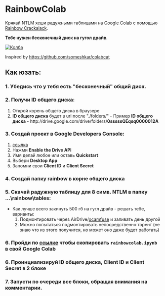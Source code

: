 # RainbowColab
Крякай NTLM хеши радужными таблицами на [Google Colab](https://colab.research.google.com) с помощью  [Rainbow Crackalack](https://github.com/jtesta/rainbowcrackalack).

**Тебе нужен бесконечный диск на гугол драйв.**

[![Колба](https://colab.research.google.com/assets/colab-badge.svg)](https://colab.research.google.com/github/HydroSausager/RainbowColab/blob/master/rainbowcolab.ipynb)

Inspired by https://github.com/someshkar/colabcat

## Как юзать:

### 1. Убедись что у тебя есть "бесконечный" общий диск.
### 2. Получи **ID общего диска**:
  1. Открой корень общего диска в браузере
  2. **ID общего диска** будет в url после "./folders/" 
    - Пример **ID общего диска** - httр://drive.google.com/drive/folders/**0sssssQEqsq0000012A**
   
### 3. Создай проект в Google Developers Console:
  1. [ссылка](https://developers.google.com/drive/api/v3/quickstart/python)
  2. Нажми **Enable the Drive API**
  3. Имя делай любое или оставь **Quickstart**
  4. Выбери **Desktop App**
  5. Запомни свои **Client ID** и **Client Secret**

### 4. Создай папку **rainbow** в корне **общего диска**

### 5. Скачай радужную таблицу для 8 симв. NTLM в папку ...\rainbow\tables:
  - Как лучше всего закинуть 500 гб на гугл драйв - решать тебе, варианты:
    1. Подмонтировать через AirDrive/[ocamfuse](https://github.com/astrada/google-drive-ocamlfuse) и заливать день другой
    2. Можно попытаться подмонтировать непосредственно торент (не знаю что из этого получится, но может оно даже будет работать)

### 6. Пройди по [ссылке](https://colab.research.google.com/github/HydroSausager/RainbowColab/blob/master/rainbowcolab.ipynb) чтобы скопировать `rainbowcolab.ipynb` в свой Google Colab

### 6. Проинциализируй **ID общего диска**, **Client ID** и **Client Secret** в 2 блоке
  
### 7. Запусти по очереди все блоки, обращая внимания на комментарии.
